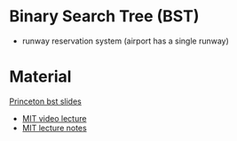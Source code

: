 # Binary Search Tree (BST)

* runway reservation system (airport has a single runway)



# Material

[Princeton bst slides](http://algs4.cs.princeton.edu/lectures/32BinarySearchTrees.pdf)

* [MIT video lecture](https://ocw.mit.edu/courses/electrical-engineering-and-computer-science/6-006-introduction-to-algorithms-fall-2011/lecture-videos/lecture-5-binary-search-trees-bst-sort/)
* [MIT lecture notes](http://www.cse.unt.edu/~tarau/teaching/AnAlgo/MIT_PDF_slides/MIT6_006F11_lec05.pdf)
